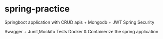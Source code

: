 # spring-practice
Springboot application with CRUD apis + Mongodb + JWT Spring Security

Swagger + Junit,Mockito Tests
Docker & Containerize the spring application
